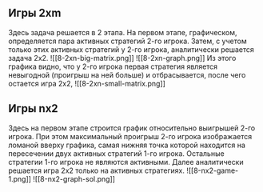## Игры 2xm
Здесь задача решается в 2 этапа. На первом этапе, графическом,  определяется пара активных стратегий 2-го игрока. Затем, с учетом только этих активных стратегий у 2-го игрока, аналитически решается задача 2х2.
![[8-2xn-big-matrix.png]]
![[8-2xn-graph.png]]
Из этого графика видно, что у 2-го игрока первая стратегия является 
невыгодной (проигрыш на ней больше) и отбрасывается, после чего 
остается игра 2х2,
![[8-2xn-small-matrix.png]]
## Игры nx2
Здесь на первом этапе строится график относительно выигрышей 2-го  игрока. При этом максимальный проигрыш 2-го игрока изображается  ломаной вверху графика, самая нижняя точка которой находится на пересечении двух активных стратегий 1-го игрока. Остальные стратегии 1-го игрока не являются активными. Далее аналитически решается игра 2х2 только на активных стратегиях. 
![[8-nx2-game-1.png]]
![[8-nx2-graph-sol.png]]
